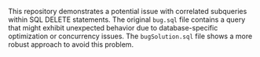 This repository demonstrates a potential issue with correlated subqueries within SQL DELETE statements.  The original `bug.sql` file contains a query that might exhibit unexpected behavior due to database-specific optimization or concurrency issues. The `bugSolution.sql` file shows a more robust approach to avoid this problem.